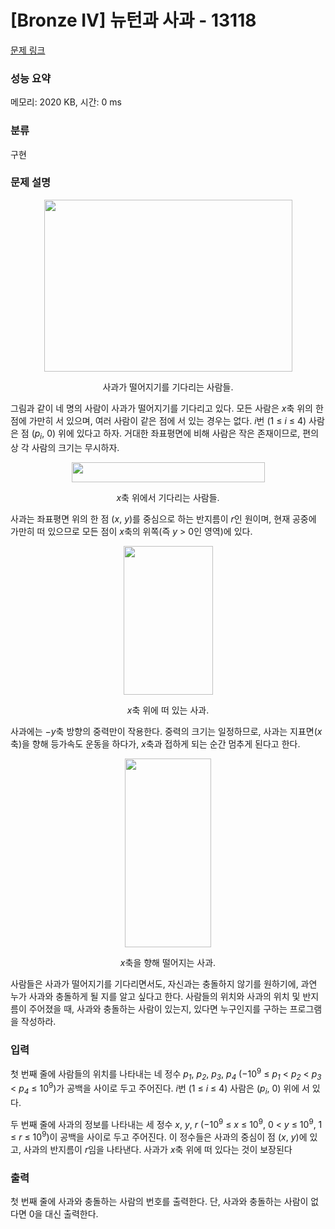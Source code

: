 # [Bronze IV] 뉴턴과 사과 - 13118 

[문제 링크](https://www.acmicpc.net/problem/13118) 

### 성능 요약

메모리: 2020 KB, 시간: 0 ms

### 분류

구현

### 문제 설명

<p style="text-align: center;"><img alt="" src="https://onlinejudgeimages.s3-ap-northeast-1.amazonaws.com/problem/13118/img1.png" style="height:275px; width:397px"></p>

<p style="text-align: center;">사과가 떨어지기를 기다리는 사람들.</p>

<p>그림과 같이 네 명의 사람이 사과가 떨어지기를 기다리고 있다. 모든 사람은 <em>x</em>축 위의 한 점에 가만히 서 있으며, 여러 사람이 같은 점에 서 있는 경우는 없다. <em>i</em>번 (1 ≤ <em>i</em> ≤ 4) 사람은 점 (<em>p<sub>i</sub></em>, 0) 위에 있다고 하자. 거대한 좌표평면에 비해 사람은 작은 존재이므로, 편의상 각 사람의 크기는 무시하자.</p>

<p style="text-align: center;"><img alt="" src="https://onlinejudgeimages.s3-ap-northeast-1.amazonaws.com/problem/13118/figure_1.png" style="height:32px; width:309px"></p>

<p style="text-align: center;"><em>x</em>축 위에서 기다리는 사람들.</p>

<p>사과는 좌표평면 위의 한 점 (<em>x</em>, <em>y</em>)를 중심으로 하는 반지름이 <em>r</em>인 원이며, 현재 공중에 가만히 떠 있으므로 모든 점이 <em>x</em>축의 위쪽(즉 <em>y</em> > 0인 영역)에 있다.</p>

<p style="text-align: center;"><img alt="" src="https://onlinejudgeimages.s3-ap-northeast-1.amazonaws.com/problem/13118/figure_2.png" style="height:238px; width:143px"></p>

<p style="text-align: center;"><em>x</em>축 위에 떠 있는 사과.</p>

<p>사과에는 −<em>y</em>축 방향의 중력만이 작용한다. 중력의 크기는 일정하므로, 사과는 지표면(<em>x</em>축)을 향해 등가속도 운동을 하다가, <em>x</em>축과 접하게 되는 순간 멈추게 된다고 한다.</p>

<p style="text-align: center;"><img alt="" src="https://onlinejudgeimages.s3-ap-northeast-1.amazonaws.com/problem/13118/figure_3.png" style="height:302px; width:138px"></p>

<p style="text-align: center;"><em>x</em>축을 향해 떨어지는 사과.</p>

<p>사람들은 사과가 떨어지기를 기다리면서도, 자신과는 충돌하지 않기를 원하기에, 과연 누가 사과와 충돌하게 될 지를 알고 싶다고 한다. 사람들의 위치와 사과의 위치 및 반지름이 주어졌을 때, 사과와 충돌하는 사람이 있는지, 있다면 누구인지를 구하는 프로그램을 작성하라.</p>

### 입력 

 <p>첫 번째 줄에 사람들의 위치를 나타내는 네 정수 <em>p<sub>1</sub></em>, <em>p<sub>2</sub></em>, <em>p<sub>3</sub></em>, <em>p<sub>4</sub></em> (−10<sup>9</sup> ≤ <em>p<sub>1</sub></em> < <em>p<sub>2</sub></em> < <em>p<sub>3</sub></em> < <em>p<sub>4</sub></em> ≤ 10<sup>9</sup>)가 공백을 사이로 두고 주어진다. <em>i</em>번 (1 ≤ <em>i</em> ≤ 4) 사람은 (<em>p<sub>i</sub></em>, 0) 위에 서 있다.</p>

<p>두 번째 줄에 사과의 정보를 나타내는 세 정수 <em>x</em>, <em>y</em>, <em>r</em> (−10<sup>9</sup> ≤ <em>x</em> ≤ 10<sup>9</sup>, 0 < <em>y</em> ≤ 10<sup>9</sup>, 1 ≤ <em>r</em> ≤ 10<sup>9</sup>)이 공백을 사이로 두고 주어진다. 이 정수들은 사과의 중심이 점 (<em>x</em>, <em>y</em>)에 있고, 사과의 반지름이 <em>r</em>임을 나타낸다. 사과가 <em>x</em>축 위에 떠 있다는 것이 보장된다</p>

### 출력 

 <p>첫 번째 줄에 사과와 충돌하는 사람의 번호를 출력한다. 단, 사과와 충돌하는 사람이 없다면 0을 대신 출력한다.</p>

